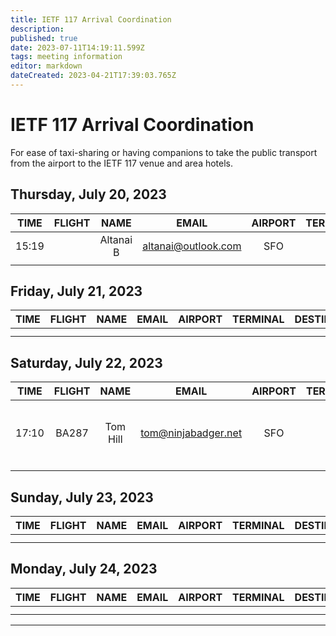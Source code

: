 ```yaml
---
title: IETF 117 Arrival Coordination
description: 
published: true
date: 2023-07-11T14:19:11.599Z
tags: meeting information
editor: markdown
dateCreated: 2023-04-21T17:39:03.765Z
---
```


# IETF 117 Arrival Coordination
For ease of taxi-sharing or having companions to take the public transport from the airport to the IETF 117 venue and area hotels.

## Thursday, July 20, 2023
|  TIME  | FLIGHT |      NAME     |  EMAIL  | AIRPORT | TERMINAL | DESTINATION | NOTES |
|:------:|:------:|:-------------:|:-------:|:-------:|:--------:|:-----------:|:-----:|
| 15:19  |   | Altanai B | altanai@outlook.com |  SFO   | Intl   | Hilton Union Sq    | |
|  |   |    |    |     |          |     | |

## Friday, July 21, 2023
|  TIME  | FLIGHT |      NAME     |  EMAIL  | AIRPORT | TERMINAL | DESTINATION | NOTES |
|:------:|:------:|:-------------:|:-------:|:-------:|:--------:|:-----------:|:-----:|
|  |   |    |    |     |          |     | |
|  |   |    |    |     |          |     | |

## Saturday, July 22, 2023
|  TIME  | FLIGHT |      NAME     |  EMAIL  | AIRPORT | TERMINAL | DESTINATION | NOTES |
|:------:|:------:|:-------------:|:-------:|:-------:|:--------:|:-----------:|:-----:|
| 17:10  | BA287  | Tom Hill      | tom@ninjabadger.net | SFO | Intl | Hilton Union Sq | Will aim to take the BART to downtown SF |
|        |        |               |                     |     |      |                 |     |


## Sunday, July 23, 2023
|  TIME  | FLIGHT |      NAME     |  EMAIL  | AIRPORT | TERMINAL | DESTINATION | NOTES |
|:------:|:------:|:-------------:|:-------:|:-------:|:--------:|:-----------:|:-----:|
|  |   |    |    |     |          |     | |
|  |   |    |    |     |          |     | |

## Monday, July 24, 2023
|  TIME  | FLIGHT |      NAME     |  EMAIL  | AIRPORT | TERMINAL | DESTINATION | NOTES |
|:------:|:------:|:-------------:|:-------:|:-------:|:--------:|:-----------:|:-----:|
|  |   |    |    |     |          |     | |
|  |   |    |    |     |          |     | |

---


